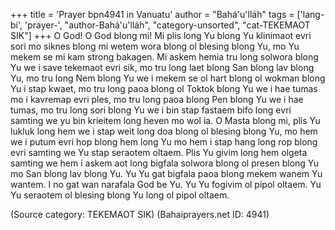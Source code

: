 +++
title = 'Prayer bpn4941 in Vanuatu'
author = "Bahá'u'lláh"
tags = ['lang-bi', 'prayer-', "author-Bahá'u'lláh", "category-unsorted", "cat-TEKEMAOT  SIK"]
+++
O God!  O God blong mi! Mi plis long Yu blong Yu klinimaot evri sori mo siknes blong mi wetem wora blong ol blesing blong Yu, mo Yu mekem se mi kam strong bakagen.  Mi askem hemia tru long solwora blong Yu we i save tekemaot evri sik, mo tru long laet blong San blong lav blong Yu, mo tru long Nem blong Yu we i mekem se ol hart blong ol wokman blong Yu i stap kwaet, mo tru long paoa blong ol Toktok blong Yu we i hae tumas mo i kavremap evri ples, mo tru long paoa blong Pen blong Yu we i hae tumas, mo tru long sori blong Yu we i bin stap fastaem bifo long evri samting we yu bin krieitem long heven mo wol ia.
O Masta blong mi, plis Yu lukluk long hem we i stap weit long doa blong ol blesing blong Yu, mo hem we i putum evri hop blong hem long Yu mo hem i stap hang long rop blong evri samting we Yu stap seraotem oltaem.   Plis Yu givim long hem olgeta samting we hem i askem aot long bigfala solwora blong ol presen blong Yu mo San blong lav blong Yu.
Yu Yu gat bigfala paoa blong mekem wanem Yu wantem. I no gat wan narafala God be Yu. Yu Yu fogivim ol pipol oltaem. Yu Yu seraotem ol blesing blong Yu long ol pipol oltaem.

(Source category: TEKEMAOT  SIK)
(Bahaiprayers.net ID: 4941)
